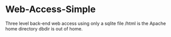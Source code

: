 # Web-Access-Simple
Three level back-end web access using only a sqlite file
/html is the Apache home directory dbdir is out of home.
